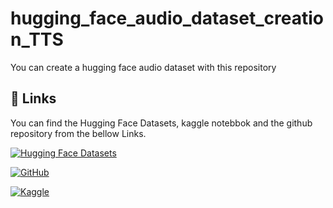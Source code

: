 # hugging_face_audio_dataset_creation_TTS
You can create a hugging face audio dataset with this repository


## 🔗 Links


You can find the Hugging Face Datasets,  kaggle notebbok and the github repository from the bellow Links.

[![Hugging Face Datasets](https://img.shields.io/badge/Hugging%20Face%20Datasets-464646?style=for-the-badge&logo=huggingface&logoColor=white)](https://huggingface.co/datasets/Shabdobhedi/TTS_English_Technical_Terms)

[![GitHub](https://img.shields.io/badge/GitHub-100000?style=for-the-badge&logo=github&logoColor=white)]([https://github.com/pratim808/TTS_English_Technical](https://github.com/pratim808/hugging_face_audio_dataset_creation_TTS))

[![Kaggle](https://img.shields.io/badge/Kaggle-20BEFF?style=for-the-badge&logo=kaggle&logoColor=white)](https://www.kaggle.com/code/manaspkundu/dataset-english-techn)


